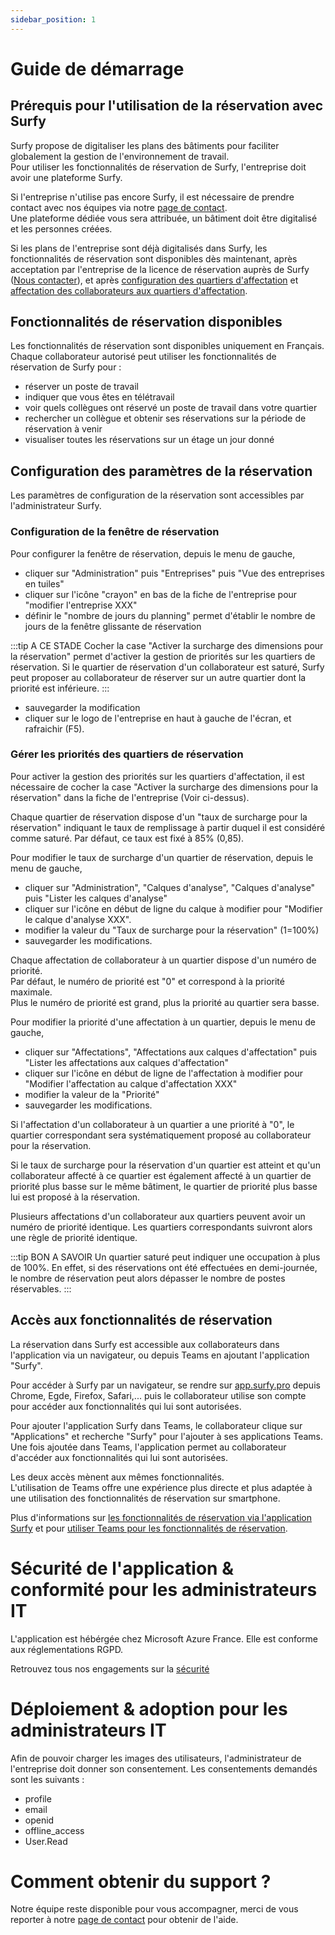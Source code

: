 ```yaml
---
sidebar_position: 1
---
```


# Guide de démarrage

## Prérequis pour l'utilisation de la réservation avec Surfy

Surfy propose de digitaliser les plans des bâtiments pour faciliter globalement la gestion de l'environnement de travail.<br />
Pour utiliser les fonctionnalités de réservation de Surfy, l'entreprise doit avoir une plateforme Surfy.<br />

Si l'entreprise n'utilise pas encore Surfy, il est nécessaire de prendre contact avec nos équipes via notre [page de contact](https://www.surfy.pro/contact).<br />
Une plateforme dédiée vous sera attribuée, un bâtiment doit être digitalisé et les personnes créées.<br />

Si les plans de l'entreprise sont déjà digitalisés dans Surfy, les fonctionnalités de réservation sont disponibles dès maintenant, après acceptation par l'entreprise de la licence de réservation auprès de Surfy ([Nous contacter](https://www.surfy.pro/contact)), et après [configuration des quartiers d'affectation](/docs/tutorials/dimensionTypeToBuilding/create) et [affectation des collaborateurs aux quartiers d'affectation](/docs/tutorials/affectations/dimensionToPerson/create).



## Fonctionnalités de réservation disponibles

Les fonctionnalités de réservation sont disponibles uniquement en Français.<br />
Chaque collaborateur autorisé peut utiliser les fonctionnalités de réservation de Surfy pour :

-   réserver un poste de travail
-   indiquer que vous êtes en télétravail
-   voir quels collègues ont réservé un poste de travail dans votre quartier
-   rechercher un collègue et obtenir ses réservations sur la période de réservation à venir
-   visualiser toutes les réservations sur un étage un jour donné

## Configuration des paramètres de la réservation

Les paramètres de configuration de la réservation sont accessibles par l'administrateur Surfy.<br />

### Configuration de la fenêtre de réservation

Pour configurer la fenêtre de réservation, depuis le menu de gauche,

-   cliquer sur "Administration" puis "Entreprises" puis "Vue des entreprises en tuiles"
-   cliquer sur l'icône "crayon" en bas de la fiche de l'entreprise pour "modifier l'entreprise XXX"
-   définir le "nombre de jours du planning" permet d'établir le nombre de jours de la fenêtre glissante de réservation

:::tip A CE STADE
Cocher la case "Activer la surcharge des dimensions pour la réservation" permet d'activer la gestion de priorités sur les quartiers de réservation.
Si le quartier de réservation d'un collaborateur est saturé, Surfy peut proposer au collaborateur de réserver sur un autre quartier dont la priorité est inférieure.
:::

-   sauvegarder la modification
-   cliquer sur le logo de l'entreprise en haut à gauche de l'écran, et rafraichir (F5).

### Gérer les priorités des quartiers de réservation

Pour activer la gestion des priorités sur les quartiers d'affectation, il est nécessaire de cocher la case "Activer la surcharge des dimensions pour la réservation" dans la fiche de l'entreprise (Voir ci-dessus).

Chaque quartier de réservation dispose d'un "taux de surcharge pour la réservation" indiquant le taux de remplissage à partir duquel il est considéré comme saturé. Par défaut, ce taux est fixé à 85% (0,85).

Pour modifier le taux de surcharge d'un quartier de réservation, depuis le menu de gauche,

-   cliquer sur "Administration", "Calques d'analyse", "Calques d'analyse" puis "Lister les calques d'analyse"
-   cliquer sur l'icône en début de ligne du calque à modifier pour "Modifier le calque d'analyse XXX".
-   modifier la valeur du "Taux de surcharge pour la réservation" (1=100%)
-   sauvegarder les modifications.

Chaque affectation de collaborateur à un quartier dispose d'un numéro de priorité.<br />
Par défaut, le numéro de priorité est "0" et correspond à la priorité maximale.<br />
Plus le numéro de priorité est grand, plus la priorité au quartier sera basse.

Pour modifier la priorité d'une affectation à un quartier, depuis le menu de gauche,

-   cliquer sur "Affectations", "Affectations aux calques d'affectation" puis "Lister les affectations aux calques d'affectation"
-   cliquer sur l'icône en début de ligne de l'affectation à modifier pour "Modifier l'affectation au calque d'affectation XXX"
-   modifier la valeur de la "Priorité"
-   sauvegarder les modifications.

Si l'affectation d'un collaborateur à un quartier a une priorité à "0", le quartier correspondant sera systématiquement proposé au collaborateur pour la réservation.

Si le taux de surcharge pour la réservation d'un quartier est atteint et qu'un collaborateur affecté à ce quartier est également affecté à un quartier de priorité plus basse sur le même bâtiment, le quartier de priorité plus basse lui est proposé à la réservation.

Plusieurs affectations d'un collaborateur aux quartiers peuvent avoir un numéro de priorité identique. Les quartiers correspondants suivront alors une règle de priorité identique.<br />

:::tip BON A SAVOIR
Un quartier saturé peut indiquer une occupation à plus de 100%. En effet, si des réservations ont été effectuées en demi-journée, le nombre de réservation peut alors dépasser le nombre de postes réservables.
:::


## Accès aux fonctionnalités de réservation

La réservation dans Surfy est accessible aux collaborateurs dans l'application via un navigateur, ou depuis Teams en ajoutant l'application "Surfy".

Pour accéder à Surfy par un navigateur, se rendre sur [app.surfy.pro](https://app.surfy.pro/login) depuis Chrome, Egde, Firefox, Safari,...
puis le collaborateur utilise son compte pour accéder aux fonctionnalités qui lui sont autorisées.

Pour ajouter l'application Surfy dans Teams, le collaborateur clique sur "Applications" et recherche "Surfy" pour l'ajouter à ses applications Teams.
Une fois ajoutée dans Teams, l'application permet au collaborateur d'accéder aux fonctionnalités qui lui sont autorisées.

Les deux accès mènent aux mêmes fonctionnalités.<br />
L'utilisation de Teams offre une expérience plus directe et plus adaptée à une utilisation des fonctionnalités de réservation sur smartphone.

Plus d'informations sur [les fonctionnalités de réservation via l'application Surfy](/docs/tutorials/booking/workplace) et pour [utiliser Teams pour les fonctionnalités de réservation](/docs/tutorials/booking/teams).

# Sécurité de l'application & conformité pour les administrateurs IT

L'application est hébérgée chez Microsoft Azure France. Elle est conforme aux réglementations RGPD.

Retrouvez tous nos engagements sur la [sécurité](https://www.surfy.pro/security)

# Déploiement & adoption pour les administrateurs IT

Afin de pouvoir charger les images des utilisateurs, l'administrateur de l'entreprise doit donner son consentement.
Les consentements demandés sont les suivants :

- profile
- email
- openid
- offline_access
- User.Read

# Comment obtenir du support ?

Notre équipe reste disponible pour vous accompagner, merci de vous reporter à notre [page de contact](https://www.surfy.pro/contact) pour obtenir de l'aide.
